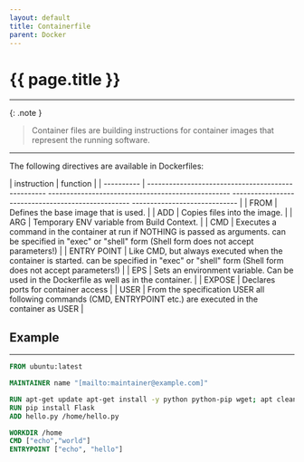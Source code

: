 ```yaml
---
layout: default
title: Containerfile
parent: Docker
---
```


# {{ page.title }}

______________________________________________________________________

{: .note }

> Container files are building instructions for container images that represent the running software.

______________________________________________________________________

The following directives are available in Dockerfiles:

| instruction | function |
| ---------- | -------------------------------------------------- -------------------------------------------------- -------------------------------------------------- ----------------------------- |
| FROM | Defines the base image that is used. |
| ADD | Copies files into the image. |
| ARG | Temporary ENV variable from Build Context. |
| CMD | Executes a command in the container at run if NOTHING is passed as arguments. can be specified in "exec" or "shell" form (Shell form does not accept parameters!) |
| ENTRY POINT | Like CMD, but always executed when the container is started. can be specified in "exec" or "shell" form (Shell form does not accept parameters!) |
| EPS | Sets an environment variable. Can be used in the Dockerfile as well as in the container. |
| EXPOSE | Declares ports for container access |
| USER | From the specification USER all following commands (CMD, ENTRYPOINT etc.) are executed in the container as USER |

## Example

______________________________________________________________________

```Dockerfile
FROM ubuntu:latest

MAINTAINER name "[mailto:maintainer@example.com]"

RUN apt-get update apt-get install -y python python-pip wget; apt clean
RUN pip install Flask
ADD hello.py /home/hello.py

WORKDIR /home
CMD ["echo","world"]
ENTRYPOINT ["echo", "hello"]
```
